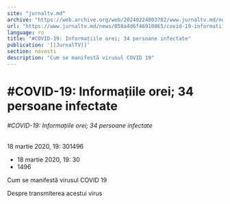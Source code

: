 ```yaml
---
site: "jurnaltv.md"
archive: "https://web.archive.org/web/20240224003702/www.jurnaltv.md/news/058a4d6f46910865/covid-19-informatiile-orei-34-"
url: "https://www.jurnaltv.md/news/058a4d6f46910865/covid-19-informatiile-orei-34-"
language: ro
title: "#COVID-19: Informațiile orei; 34 persoane infectate"
publication: '[[JurnalTV]]'
section: novosti
description: "Cum se manifestă virusul COVID 19"
---
```


# #COVID-19: Informațiile orei; 34 persoane infectate

###### #COVID-19: Informațiile orei; 34 persoane infectate

18 martie 2020, 19: 301496

- 18 martie 2020, 19: 30
- 1496

Cum se manifestă virusul COVID 19

Despre transmiterea acestui virus